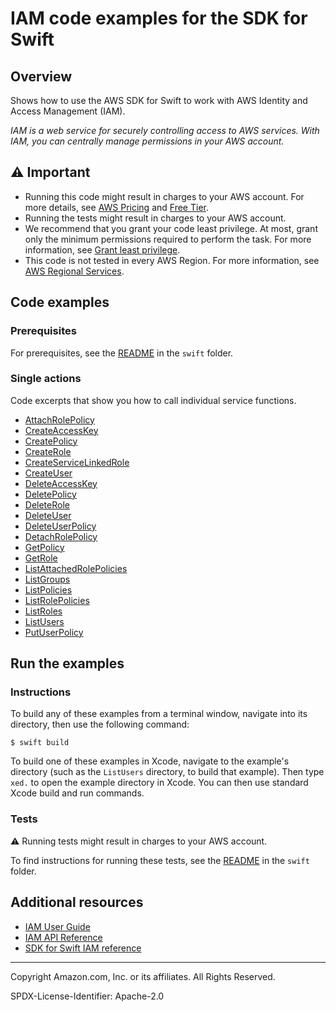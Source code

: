 # IAM code examples for the SDK for Swift

## Overview

Shows how to use the AWS SDK for Swift to work with AWS Identity and Access Management (IAM).

<!--custom.overview.start-->
<!--custom.overview.end-->

_IAM is a web service for securely controlling access to AWS services. With IAM, you can centrally manage permissions in your AWS account._

## ⚠ Important

* Running this code might result in charges to your AWS account. For more details, see [AWS Pricing](https://aws.amazon.com/pricing/) and [Free Tier](https://aws.amazon.com/free/).
* Running the tests might result in charges to your AWS account.
* We recommend that you grant your code least privilege. At most, grant only the minimum permissions required to perform the task. For more information, see [Grant least privilege](https://docs.aws.amazon.com/IAM/latest/UserGuide/best-practices.html#grant-least-privilege).
* This code is not tested in every AWS Region. For more information, see [AWS Regional Services](https://aws.amazon.com/about-aws/global-infrastructure/regional-product-services).

<!--custom.important.start-->
<!--custom.important.end-->

## Code examples

### Prerequisites

For prerequisites, see the [README](../../README.md#Prerequisites) in the `swift` folder.


<!--custom.prerequisites.start-->
<!--custom.prerequisites.end-->

### Single actions

Code excerpts that show you how to call individual service functions.

- [AttachRolePolicy](basics/Sources/Basics/Basics.swift#L29)
- [CreateAccessKey](basics/Sources/Basics/Basics.swift#L29)
- [CreatePolicy](basics/Sources/Basics/Basics.swift#L29)
- [CreateRole](basics/Sources/Basics/Basics.swift#L29)
- [CreateServiceLinkedRole](basics/Sources/Basics/Basics.swift#L29)
- [CreateUser](basics/Sources/Basics/Basics.swift#L29)
- [DeleteAccessKey](basics/Sources/Basics/Basics.swift#L29)
- [DeletePolicy](basics/Sources/Basics/Basics.swift#L29)
- [DeleteRole](basics/Sources/Basics/Basics.swift#L29)
- [DeleteUser](basics/Sources/Basics/Basics.swift#L29)
- [DeleteUserPolicy](basics/Sources/Basics/Basics.swift#L29)
- [DetachRolePolicy](basics/Sources/Basics/Basics.swift#L29)
- [GetPolicy](basics/Sources/Basics/Basics.swift#L29)
- [GetRole](basics/Sources/Basics/Basics.swift#L29)
- [ListAttachedRolePolicies](basics/Sources/Basics/Basics.swift#L29)
- [ListGroups](basics/Sources/Basics/Basics.swift#L29)
- [ListPolicies](basics/Sources/Basics/Basics.swift#L29)
- [ListRolePolicies](basics/Sources/Basics/Basics.swift#L29)
- [ListRoles](basics/Sources/Basics/Basics.swift#L29)
- [ListUsers](basics/Sources/Basics/Basics.swift#L29)
- [PutUserPolicy](basics/Sources/Basics/Basics.swift#L29)


<!--custom.examples.start-->
<!--custom.examples.end-->

## Run the examples

### Instructions

To build any of these examples from a terminal window, navigate into its
directory, then use the following command:

```
$ swift build
```

To build one of these examples in Xcode, navigate to the example's directory
(such as the `ListUsers` directory, to build that example). Then type `xed.`
to open the example directory in Xcode. You can then use standard Xcode build
and run commands.

<!--custom.instructions.start-->
<!--custom.instructions.end-->



### Tests

⚠ Running tests might result in charges to your AWS account.


To find instructions for running these tests, see the [README](../../README.md#Tests)
in the `swift` folder.



<!--custom.tests.start-->
<!--custom.tests.end-->

## Additional resources

- [IAM User Guide](https://docs.aws.amazon.com/IAM/latest/UserGuide/introduction.html)
- [IAM API Reference](https://docs.aws.amazon.com/IAM/latest/APIReference/welcome.html)
- [SDK for Swift IAM reference](https://awslabs.github.io/aws-sdk-swift/reference/0.x/AWSIam/Home)

<!--custom.resources.start-->
<!--custom.resources.end-->

---

Copyright Amazon.com, Inc. or its affiliates. All Rights Reserved.

SPDX-License-Identifier: Apache-2.0